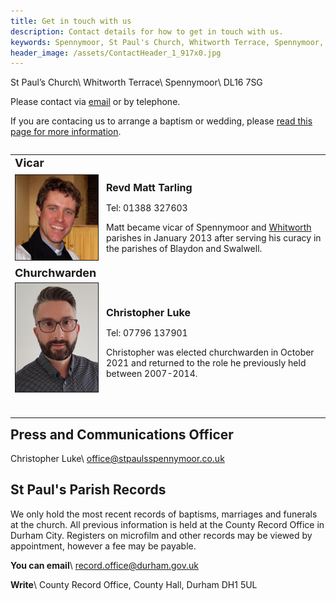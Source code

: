 ```yaml
---
title: Get in touch with us
description: Contact details for how to get in touch with us.
keywords: Spennymoor, St Paul's Church, Whitworth Terrace, Spennymoor, DL16 7SG, Contact us, find us, St Paul's Church Spennymoor, parish registers
header_image: /assets/ContactHeader_1_917x0.jpg
---
```

St Paul’s Church\\
Whitworth Terrace\\
Spennymoor\\
DL16 7SG

Please contact via [email](mailto:office@stpaulsspennymoor.co.uk) or by telephone.

If you are contacing us to arrange a baptism or wedding, please [read this page for more information](/baptisms-weddings/).

<table width="100%" align="left" cellpadding="4" cellspacing="4">
  <tbody>
    <tr>
      <td><strong style="font-size: large;">Vicar</strong></td>
      <td></td>
    </tr>
    <tr>
      <td><img src="/assets/RevdMattTarling.jpg" alt="Revd Canon Matt Tarling" width="134" height="136" border="1" align="left"></td>
      <td><p><strong><span style="font-size: medium;">Revd Matt Tarling</span></strong></p><p>Tel: 01388 327603</p><p>Matt became vicar of Spennymoor and <a href="https://www.achurchnearyou.com/church/13568" target="_blank">Whitworth</a> parishes in January 2013 after serving his curacy in the parishes of Blaydon and Swalwell.</p></td>
    </tr>
          <td><span style="font-size: large;"><strong>Churchwarden</strong></span></td>
      <td></td>
    <tr>
    </tr>
    <tr>
      <td><img src="/assets/CL churchwarden.png" width="134" height="174" border="1" alt="<empty>"/><br><p></p></td>
      <td><p><span style="font-size: medium;"><strong>Christopher Luke</strong></span></p><p>Tel: 07796 137901</p><p>Christopher was elected churchwarden in October 2021 and returned to the role he previously held between 2007-2014.</p></td>
    </tr>
    <tr>
      <td><p></p></td>
    </tr>
  </tbody>
</table>

## Press and Communications Officer

Christopher Luke\\
office@stpaulsspennymoor.co.uk

## St Paul's Parish Records

We only hold the most recent records of baptisms, marriages and funerals at the church. All previous information is held at the County Record Office in Durham City. Registers on microfilm and other records may be viewed by appointment, however a fee may be payable.

**You can email**\\
<span class="editor_default">record.office@durham.gov.uk</span>

**Write**\\
County Record Office, County Hall, Durham DH1 5UL
